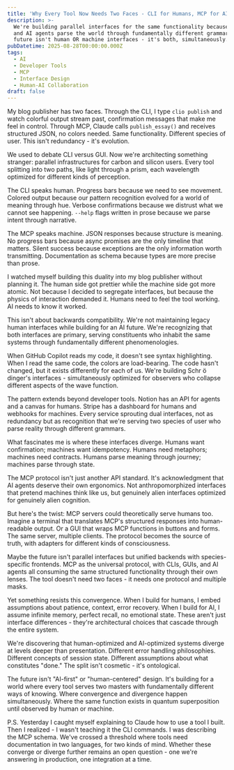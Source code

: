 ```yaml
---
title: 'Why Every Tool Now Needs Two Faces - CLI for Humans, MCP for AI'
description: >-
  We're building parallel interfaces for the same functionality because humans
  and AI agents parse the world through fundamentally different grammars. The
  future isn't human OR machine interfaces - it's both, simultaneously.
pubDatetime: 2025-08-28T00:00:00.000Z
tags:
  - AI
  - Developer Tools
  - MCP
  - Interface Design
  - Human-AI Collaboration
draft: false
---
```


My blog publisher has two faces. Through the CLI, I type `clio publish` and watch colorful output stream past, confirmation messages that make me feel in control. Through MCP, Claude calls `publish_essay()` and receives structured JSON, no colors needed. Same functionality. Different species of user. This isn't redundancy - it's evolution.

We used to debate CLI versus GUI. Now we're architecting something stranger: parallel infrastructures for carbon and silicon users. Every tool splitting into two paths, like light through a prism, each wavelength optimized for different kinds of perception.

The CLI speaks human. Progress bars because we need to see movement. Colored output because our pattern recognition evolved for a world of meaning through hue. Verbose confirmations because we distrust what we cannot see happening. `--help` flags written in prose because we parse intent through narrative.

The MCP speaks machine. JSON responses because structure is meaning. No progress bars because async promises are the only timeline that matters. Silent success because exceptions are the only information worth transmitting. Documentation as schema because types are more precise than prose.

I watched myself building this duality into my blog publisher without planning it. The human side got prettier while the machine side got more atomic. Not because I decided to segregate interfaces, but because the physics of interaction demanded it. Humans need to feel the tool working. AI needs to know it worked.

This isn't about backwards compatibility. We're not maintaining legacy human interfaces while building for an AI future. We're recognizing that both interfaces are primary, serving constituents who inhabit the same systems through fundamentally different phenomenologies.

When GitHub Copilot reads my code, it doesn't see syntax highlighting. When I read the same code, the colors are load-bearing. The code hasn't changed, but it exists differently for each of us. We're building Schr ö dinger's interfaces - simultaneously optimized for observers who collapse different aspects of the wave function.

The pattern extends beyond developer tools. Notion has an API for agents and a canvas for humans. Stripe has a dashboard for humans and webhooks for machines. Every service sprouting dual interfaces, not as redundancy but as recognition that we're serving two species of user who parse reality through different grammars.

What fascinates me is where these interfaces diverge. Humans want confirmation; machines want idempotency. Humans need metaphors; machines need contracts. Humans parse meaning through journey; machines parse through state.

The MCP protocol isn't just another API standard. It's acknowledgment that AI agents deserve their own ergonomics. Not anthropomorphized interfaces that pretend machines think like us, but genuinely alien interfaces optimized for genuinely alien cognition.

But here's the twist: MCP servers could theoretically serve humans too. Imagine a terminal that translates MCP's structured responses into human-readable output. Or a GUI that wraps MCP functions in buttons and forms. The same server, multiple clients. The protocol becomes the source of truth, with adapters for different kinds of consciousness.

Maybe the future isn't parallel interfaces but unified backends with species-specific frontends. MCP as the universal protocol, with CLIs, GUIs, and AI agents all consuming the same structured functionality through their own lenses. The tool doesn't need two faces - it needs one protocol and multiple masks.

Yet something resists this convergence. When I build for humans, I embed assumptions about patience, context, error recovery. When I build for AI, I assume infinite memory, perfect recall, no emotional state. These aren't just interface differences - they're architectural choices that cascade through the entire system.

We're discovering that human-optimized and AI-optimized systems diverge at levels deeper than presentation. Different error handling philosophies. Different concepts of session state. Different assumptions about what constitutes "done." The split isn't cosmetic - it's ontological.

The future isn't "AI-first" or "human-centered" design. It's building for a world where every tool serves two masters with fundamentally different ways of knowing. Where convergence and divergence happen simultaneously. Where the same function exists in quantum superposition until observed by human or machine.

P.S. Yesterday I caught myself explaining to Claude how to use a tool I built. Then I realized - I wasn't teaching it the CLI commands. I was describing the MCP schema. We've crossed a threshold where tools need documentation in two languages, for two kinds of mind. Whether these converge or diverge further remains an open question - one we're answering in production, one integration at a time.
